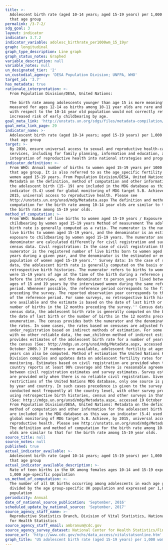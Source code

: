 ```yaml
---
title: >-
  Adolescent birth rate (aged 10-14 years; aged 15-19 years) per 1,000 women in
  that age group
permalink: /3-7-2/
sdg_goal: 3
layout: indicator
indicator: 3.7.2
indicator_variable: adolesc_birthrate_per1000wm_15_19yr
graph: longitudinal
graph_type_description: Line graph
graph_status_notes: Graphed
variable_description: null
variable_notes: null
un_designated_tier: '2'
un_custodial_agency: 'DESA Population Division; UNFPA, WHO'
target_id: '3.7'
has_metadata: true
rationale_interpretation: >-
  From Population Division/DESA, United Nations: 

  The birth rate among adolescents younger than age 15 is more meaningfully
  measured for ages 12-14 as births among 10-11 year olds are rare and a rate
  with respect to the 10-14 year old population would not correctly reflect the
  increased risk of early childbearing by age.
goal_meta_link: 'http://unstats.un.org/sdgs/files/metadata-compilation/Metadata-Goal-3.pdf'
goal_meta_link_page: 29
indicator_name: >-
  Adolescent birth rate (aged 10-14 years; aged 15-19 years) per 1,000 women in
  that age group
target: >-
  By 2030, ensure universal access to sexual and reproductive health-care
  services, including for family planning, information and education, and the
  integration of reproductive health into national strategies and programmes.
indicator_definition: >-
  From WHO: Annual number of births to women aged 15-19 years per 1000 women in
  that age group. It is also referred to as the age_specific fertility rate for
  women aged 15-19 years. From Population Division/DESA, United Nations:
  Metadata on the definition, method of computation and other information for
  the adolescent birth (15- 19) are included in the MDG database as this was an
  indicator (5.4) used for global monitoring of MDG target 5.B. Achieve, by
  2015, universal access to reproductive health. Please see
  http://unstats.un.org/unsd/mdg/Metadata.aspx The definition and method of
  computation for the birth rate among 10-14 year olds are similar to that for
  the birth rate among 15-19 year olds.
method_of_computation: >-
  From WHO: Number of live births to women aged 15-19 years / Exposure to
  childbearing by women aged 15-19 years Method of measurement The adolescent
  birth rate is generally computed as a ratio. The numerator is the number of
  live births to women aged 15-19 years, and the denominator is an estimate of
  exposure to childbearing by women aged 15-19 years. The numerator and the
  denominator are calculated differently for civil registration and survey and
  census data. Civil registration: In the case of civil registration the
  numerator is the registered number of live births born to women aged 15-19
  years during a given year, and the denominator is the estimated or enumerated
  population of women aged 15-19 years.'' Survey data: In the case of survey
  data, the adolescent birth rate is generally computed on the basis of
  retrospective birth histories. The numerator refers to births to women who
  were 15-19 years of age at the time of the birth during a reference period
  before the interview, and the denominator to person_years lived between the
  ages of 15 and 19 years by the interviewed women during the same reference
  period. Whenever possible, the reference period corresponds to the five years
  preceding the survey. The reported observation year corresponds to the middle
  of the reference period. For some surveys, no retrospective birth histories
  are available and the estimate is based on the date of last birth or the
  number of births in the 12 months preceding the survey.'' Census data: With
  census data, the adolescent birth rate is generally computed on the basis of
  the date of last birth or the number of births in the 12 months preceding the
  enumeration. The census provides both the numerator and the denominator for
  the rates. In some cases, the rates based on censuses are adjusted for
  under_registration based on indirect methods of estimation. For some countries
  with no other reliable data, the own_children method of indirect estimation
  provides estimates of the adolescent birth rate for a number of years before
  the census (See: http://mdgs.un.org/unsd/mdg/Metadata.aspx, accessed 19
  October 2009.) If numbers are available, adolescent fertility at ages under 15
  years can also be computed. Method of estimation The United Nations Population
  Division compiles and updates data on adolescent fertility rates for MDG
  monitoring. Estimates based on civil registration are provided when the
  country reports at least 90% coverage and there is reasonable agreement
  between civil registration estimates and survey estimates. Survey estimates
  are provided only when there is no reliable civil registration. Given the
  restrictions of the United Nations MDG database, only one source is provided
  by year and country. In such cases precedence is given to the survey programme
  conducted most frequently at the country level, with other survey programmes
  using retrospective birth histories, census and other surveys in that order.
  (See: http://mdgs.un.org/unsd/mdg/Metadata.aspx, accessed 19 October 2009.)
  From Population Division/DESA, United Nations: Metadata on the definition,
  method of computation and other information for the adolescent birth (15- 19)
  are included in the MDG database as this was an indicator (5.4) used for
  global monitoring of MDG target 5.B. Achieve, by 2015, universal access to
  reproductive health. Please see http://unstats.un.org/unsd/mdg/Metadata.aspx
  The definition and method of computation for the birth rate among 10-14 year
  olds are similar to that for the birth rate among 15-19 year olds.
source_title: null
source_notes: null
published: true
actual_indicator_available: >-
  Adolescent birth rate (aged 10-14 years; aged 15-19 years) per 1,000 women in
  that age group
actual_indicator_available_description: >-
  Rate of teen births in the UK among females ages 10-14 and 15-19 expressed per
  1,000 age-specific population
us_method_of_computation: >-
  The number of all UK births occurring among adolescents in each age group is
  divided by the age group-specific UK population and expressed per 1,000
  population
periodicity: Annual
date_of_national_source_publication: 'September, 2016'
scheduled_update_by_national_source: 'September, 2017'
source_agency_staff_name: >-
  Reproductive Statistics Branch, Division of Vital Statistics, National Center
  for Health Statistics
source_agency_staff_email: ambranum@cdc.gov
source_agency_survey_dataset: National Center for Health Statistics/Final natality files
source_url: 'http://www.cdc.gov/nchs/data_access/vitalstatsonline.htm'
graph_title: 'US adolescent birth rate (aged 15-19 years) per 1,000 women in that age group'
---
```

